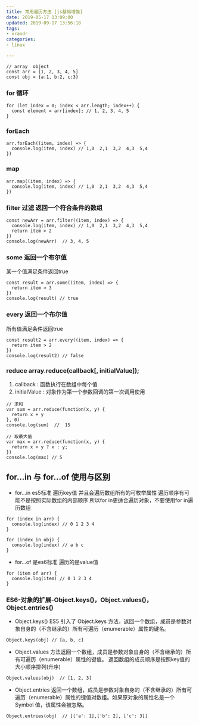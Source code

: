 ```yaml
---
title: 常用遍历方法 [js基础增强]
date: 2019-05-17 13:09:00
updated: 2019-09-17 13:56:18
tags: 
- xrandr
categories: 
- linux

---
```

```
// array  object
const arr = [1, 2, 3, 4, 5]
const obj = {a:1, b:2, c:3}
```

### for 循环

```
for (let index = 0; index < arr.length; index++) {
  const element = arr[index]; // 1, 2, 3, 4, 5
}
```


<!--more-->


### forEach

```
arr.forEach((item, index) => {
  console.log(item, index) // 1,0  2,1  3,2  4,3  5,4
})
```

### map

```
arr.map((item, index) => {
  console.log(item, index) // 1,0  2,1  3,2  4,3  5,4
})
```

### filter 过滤 返回一个符合条件的数组

```
const newArr = arr.filter((item, index) => {
  console.log(item, index) // 1,0  2,1  3,2  4,3  5,4
  return item > 2
})
console.log(newArr)  // 3, 4, 5
```

### some 返回一个布尔值

某一个值满足条件返回true

```
const result = arr.some((item, index) => {
  return item > 3
})
console.log(result) // true
```

### every 返回一个布尔值

所有值满足条件返回true

```
const result2 = arr.every((item, index) => {
  return item > 2
})
console.log(result2) // false
```

### reduce array.reduce(callback[, initialValue]);

1. callback : 函数执行在数组中每个值
2. initialValue : 对象作为第一个参数回调的第一次调用使用

```
// 求和
var sum = arr.reduce(function(x, y) {
  return x + y
}, 0)
console.log(sum)  //  15 

// 取最大值
var max = arr.reduce(function(x, y) {
  return x > y ? x : y;
})
console.log(max) // 5
```

## for...in 与 for...of 使用与区别

- for...in es5标准 遍历key值 并且会遍历数组所有的可枚举属性 遍历顺序有可能不是按照实际数组的内部顺序 所以for in更适合遍历对象，不要使用for in遍历数组

```
for (index in arr) {
  console.log(index) // 0 1 2 3 4
}

for (index in obj) {
  console.log(index) // a b c
}
```

- for...of 是es6标准 遍历的是value值

```
for (item of arr) {
  console.log(item) // 0 1 2 3 4
}
```

### ES6-对象的扩展-Object.keys()，Object.values()，Object.entries()

- Object.keys() ES5 引入了 Object.keys 方法，返回一个数组，成员是参数对象自身的（不含继承的）所有可遍历（enumerable）属性的键名。

```
Object.keys(obj) // [a, b, c]
```

- Object.values 方法返回一个数组，成员是参数对象自身的（不含继承的）所有可遍历（enumerable）属性的键值。 返回数组的成员顺序是按照key值的大小顺序排列(升序)

```
Object.values(obj)  // [1, 2, 3]
```

- Object.entries 返回一个数组，成员是参数对象自身的（不含继承的）所有可遍历（enumerable）属性的键值对数组。如果原对象的属性名是一个 Symbol 值，该属性会被忽略。

```
Object.entries(obj)  // [['a': 1],['b': 2], ['c': 3]]
```

